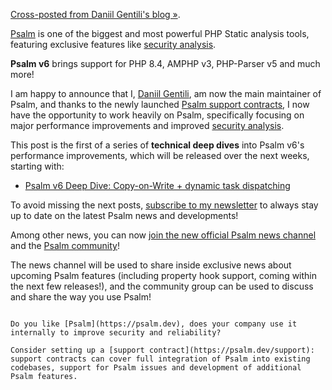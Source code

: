 <!--
  title: Psalm v6 announcement
  date: 2025-05-11
  author: Daniil Gentili
-->

[Cross-posted from Daniil Gentili's blog &raquo;](https://blog.daniil.it/2025/05/11/psalm-v6-announcement/).

[Psalm](https://psalm.dev) is one of the biggest and most powerful PHP Static analysis tools, featuring exclusive features like [security analysis](https://psalm.dev/docs/security_analysis/).

**Psalm v6** brings support for PHP 8.4, AMPHP v3, PHP-Parser v5 and much more!   

I am happy to announce that I, [Daniil Gentili](https://daniil.it), am now the main maintainer of Psalm, and thanks to the newly launched [Psalm support contracts](https://psalm.dev/support), I now have the opportunity to work heavily on Psalm, specifically focusing on major performance improvements and improved [security analysis](https://psalm.dev/docs/security_analysis/).  

This post is the first of a series of **technical deep dives** into Psalm v6's performance improvements, which will be released over the next weeks, starting with:

- [Psalm v6 Deep Dive: Copy-on-Write + dynamic task dispatching](/articles/psalm-6-multithread)

To avoid missing the next posts, [subscribe to my newsletter](https://blog.daniil.it/newsletter/) to always stay up to date on the latest Psalm news and developments!  

Among other news, you can now [join the new official Psalm news channel](https://t.me/psalmphp) and the [Psalm community](https://t.me/psalmphp_community)!  

The news channel will be used to share inside exclusive news about upcoming Psalm features (including property hook support, coming within the next few releases!), and the community group can be used to discuss and share the way you use Psalm!

~~~

Do you like [Psalm](https://psalm.dev), does your company use it internally to improve security and reliability?  

Consider setting up a [support contract](https://psalm.dev/support): support contracts can cover full integration of Psalm into existing codebases, support for Psalm issues and development of additional Psalm features.